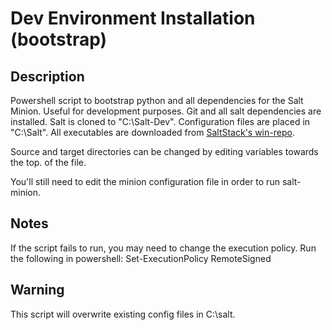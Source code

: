 # Dev Environment Installation (bootstrap)

## Description
Powershell script to bootstrap python and all dependencies for the Salt Minion. Useful for development purposes. Git and all salt dependencies are installed. Salt is cloned to "C:\Salt-Dev". Configuration files are placed in "C:\Salt". All executables are downloaded from [SaltStack's win-repo](http://repo.saltstack.com/windows/dependencies/). 

Source and target directories can be changed by editing variables towards the top. of the file.

You'll still need to edit the minion configuration file in order to run salt-minion.

## Notes
If the script fails to run, you may need to change the execution policy. Run the following in powershell:
Set-ExecutionPolicy RemoteSigned

## Warning
This script will overwrite existing config files in C:\salt.
